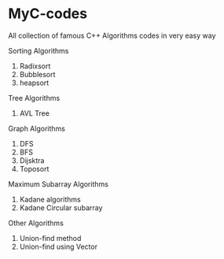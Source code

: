 # MyC-codes
All collection of famous  C++ Algorithms codes in very easy way

Sorting Algorithms
1. Radixsort
2. Bubblesort
3. heapsort


Tree Algorithms
1. AVL Tree

Graph Algorithms
1. DFS
2. BFS
3. Dijsktra
4. Toposort

Maximum Subarray Algorithms
1. Kadane algorithms
2. Kadane Circular subarray

Other Algorithms
1. Union-find method
2. Union-find using Vector
